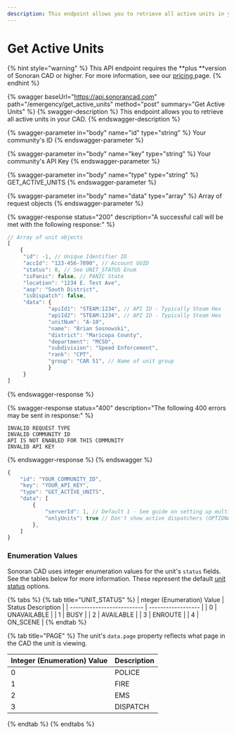 ```yaml
---
description: This endpoint allows you to retrieve all active units in your CAD.
---
```


# Get Active Units

{% hint style="warning" %}
This API endpoint requires the **plus **version of Sonoran CAD or higher. For more information, see our [pricing ](../../../../pricing/faq/)page.
{% endhint %}

{% swagger baseUrl="https://api.sonorancad.com" path="/emergency/get_active_units" method="post" summary="Get Active Units" %}
{% swagger-description %}
This endpoint allows you to retrieve all active units in your CAD.
{% endswagger-description %}

{% swagger-parameter in="body" name="id" type="string" %}
Your community's ID
{% endswagger-parameter %}

{% swagger-parameter in="body" name="key" type="string" %}
Your community's API Key
{% endswagger-parameter %}

{% swagger-parameter in="body" name="type" type="string" %}
GET_ACTIVE_UNITS
{% endswagger-parameter %}

{% swagger-parameter in="body" name="data" type="array" %}
Array of request objects
{% endswagger-parameter %}

{% swagger-response status="200" description="A successful call will be met with the following response:" %}
```javascript
// Array of unit objects
[
    {
     "id": -1, // Unique Identifier ID
     "accId": "123-456-7890", // Account UUID
     "status": 0, // See UNIT_STATUS Enum
     "isPanic": false, // PANIC State
     "location": "1234 E. Test Ave",
     "aop": "South District",
     "isDispatch": false,
     "data": {
             "apiId1": "STEAM:1234", // API ID - Typically Steam Hex
             "apiId2": "STEAM:1234", // API ID - Typically Steam Hex
             "unitNum": "A-10",
             "name": "Brian Sosnowski",
             "district": "Maricopa County",
             "department": "MCSO",
             "subdivision": "Speed Enforcement",
             "rank": "CPT",
             "group": "CAR 51", // Name of unit group
             }
     }
]
```
{% endswagger-response %}

{% swagger-response status="400" description="The following 400 errors may be sent in response:" %}
```http
INVALID REQUEST TYPE
INVALID COMMUNITY ID
API IS NOT ENABLED FOR THIS COMMUNITY
INVALID API KEY
```
{% endswagger-response %}
{% endswagger %}

```javascript
{
    "id": "YOUR_COMMUNITY_ID",
    "key": "YOUR_API_KEY",
    "type": "GET_ACTIVE_UNITS",
    "data": [
        {
            "serverId": 1, // Default 1 - See guide on setting up multiple servers
            "onlyUnits": true // Don't show active dispatchers (OPTIONAL: Default = TRUE if undefined)
        },
    ]
}
```



### Enumeration Values

Sonoran CAD uses integer enumeration values for the unit's `status` fields. See the tables below for more information. These represent the default [unit status](../../../../tutorials/customization/unit-status-codes.md) options.

{% tabs %}
{% tab title="UNIT_STATUS" %}
| nteger (Enumeration) Value | Status Description |
| -------------------------- | ------------------ |
| 0                          | UNAVAILABLE        |
| 1                          | BUSY               |
| 2                          | AVAILABLE          |
| 3                          | ENROUTE            |
| 4                          | ON\_SCENE          |
{% endtab %}

{% tab title="PAGE" %}
The unit's `data.page` property reflects what page in the CAD the unit is viewing.

| Integer (Enumeration) Value | Description |
| --------------------------- | ----------- |
| 0                           | POLICE      |
| 1                           | FIRE        |
| 2                           | EMS         |
| 3                           | DISPATCH    |
{% endtab %}
{% endtabs %}

